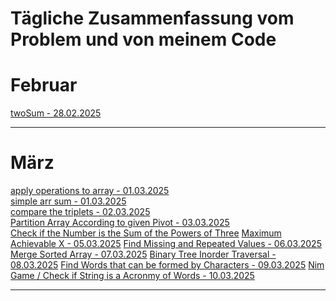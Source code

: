# Tägliche Zusammenfassung vom Problem und von meinem Code

# Februar

[twoSum - 28.02.2025](feb/28.02.2025/README.md)<hr/>

# März

[apply operations to array - 01.03.2025](mar/01.03.2025/README.md) <br/>
[simple arr sum - 01.03.2025](mar/01.03.2025/README.md) <br/>
[compare the triplets - 02.03.2025](mar/02.03.2025/README.md)<br/>
[Partition Array According to given Pivot - 03.03.2025](mar/03.03.2025/README.md)<br/>
[Check if the Number is the Sum of the Powers of Three](mar/04.03.2025/README.md)
[Maximum Achievable X - 05.03.2025](mar/05.03.2025/README.md)
[Find Missing and Repeated Values - 06.03.2025](mar/06.03.2025/README.md)
[Merge Sorted Array - 07.03.2025](mar/07.03.2025/README.md)
[Binary Tree Inorder Traversal - 08.03.2025](mar/08.03.2025/README.md)
[Find Words that can be formed by Characters - 09.03.2025](mar/09.03.2025/README.md)
[Nim Game / Check if String is a Acronmy of Words - 10.03.2025](mar/10.03.2025/README.md)

<hr/>
